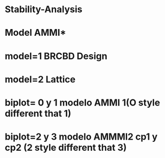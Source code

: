 # Stability-Analysis

# Model AMMI*

# model=1 BRCBD Design
# model=2 Lattice
# biplot= 0 y 1 modelo AMMI 1(O style different that 1)
# biplot=2 y 3 modelo AMMMI2  cp1 y cp2 (2 style different that 3)
